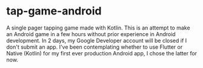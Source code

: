 # tap-game-android
A single pager tapping game made with Kotlin. This is an attempt to make an Android game in a few hours without prior experience in Android development. In 2 days, my Google Developer account will be closed if I don't submit an app. I've been contemplating whether to use Flutter or Native (Kotlin) for my first ever production Android app, I chose the latter for now.
